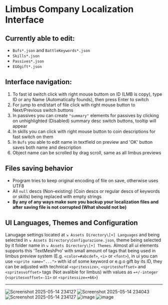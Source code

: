# Limbus Company Localization Interface

## Currently able to edit:
- `Bufs*.json` and `BattleKeywords*.json`
- `Skills*.json`
- `Passives*.json`
- `EGOgift*.json`

## Interface navigation:
1. To fast id switch click with right mouse buttom on ID (LMB is copy), type ID or any Name (Automatically founds), then press Enter to switch
2. For jump to end/start of file click with right mouse button to Next/Previous switch buttons
3. In passives you can create `"summary"` elements for passives by clicking on unhighlighted (Disabled) summary desc switch buttons, tooltip will appear
4. In skills you can click with right mouse button to coin descriptions for fast switch on them
5. In `Bufs` you able to edit name in textfield on preview and 'OK' button saves both name and description
6. Object name can be scrolled by drag scroll, same as all limbus previews

## Files saving behavior
- Program tries to keep original encoding of file on save, otherwise uses UTF8
- All `null` descs (Non-existing) (Coin descs or regular descs of keywords or skills) being replaced with empty strings
- **By any of any ways make sure you backup your localization files and after saving file is not corrupted (What should not be)**

## UI Languages, Themes and Configuration
Lanugage settings located at `⇲ Assets Directory\[+] Languages` and being selected in `⇲ Assets Directory\Configurazione.json`, theme being selected by it folder name in `⇲ Assets Directory\[+] Themes`.
Almost all ui elements supports this 'TextMeshPro' with small amount of tags that being used in limbus preview system (E.g. `<color=#abcdef>`, `<i>` or `<font>`), in ui you can use `<sprite name="...">` with id of some keyword or e.g.o gift by its ID, they can be adjusted with technical `<spritessize>`, `<spriteshoffset>` and `<spritesvoffset>` tags (Not avalible for limbus) with values as `=+/-integer` (`<spritesvoffset=-11>` or `<spritessize=+66>`)

------

![Screenshot 2025-05-14 234127](https://github.com/user-attachments/assets/143e1f52-5403-4e8f-b400-142055be6f91)
![Screenshot 2025-05-14 234043](https://github.com/user-attachments/assets/e7035f73-a9d2-4df4-92a3-4de2093fbfff)
![Screenshot 2025-05-14 234127](https://github.com/user-attachments/assets/32ba8ac2-63d6-4c64-bbfb-32e83e6c0c71)
![image](https://github.com/user-attachments/assets/a23ec7f4-eb26-401d-9abe-45ee13deb4b5)
![image](https://github.com/user-attachments/assets/f9aeddc3-52b0-4697-80c1-91aef65b9f44)
